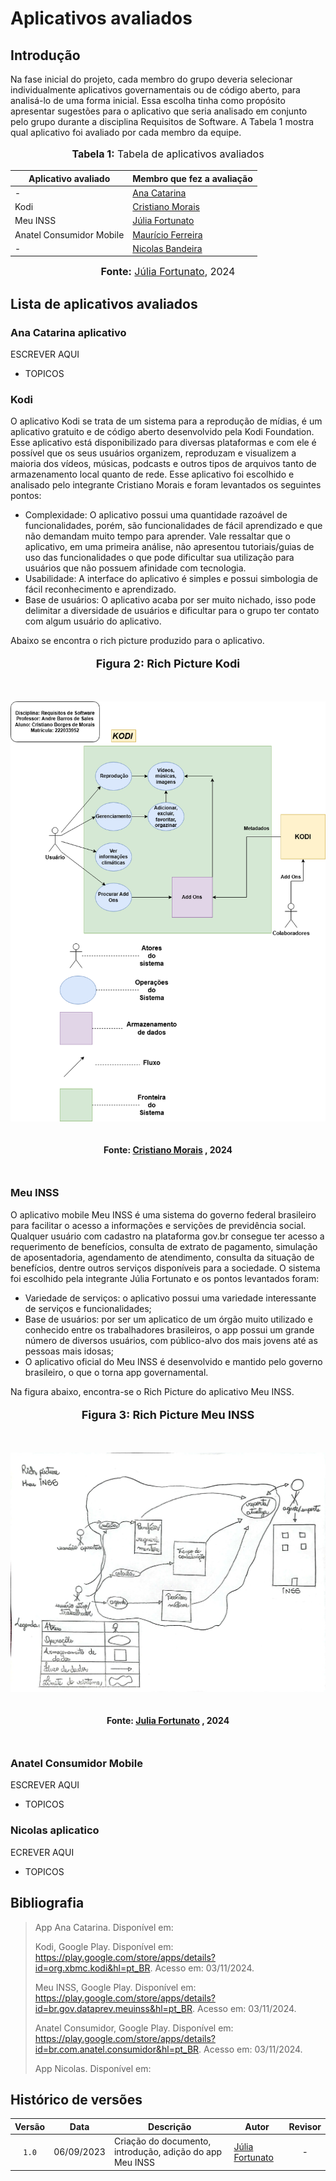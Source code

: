 # Aplicativos avaliados

## Introdução

Na fase inicial do projeto, cada membro do grupo deveria selecionar individualmente aplicativos governamentais ou de código aberto, 
para analisá-lo de uma forma inicial. Essa escolha tinha como propósito apresentar sugestões para o  aplicativo que 
seria analisado em conjunto pelo grupo durante a disciplina Requisitos de Software. A Tabela 1 mostra qual aplicativo
foi avaliado por cada membro da equipe.
<div align="center">
<font size="3"><p style="text-align: center"><b>Tabela 1:</b> Tabela de aplicativos avaliados</p></font>
  
<table>
  <thead>
    <tr>
      <th>Aplicativo avaliado</th>
      <th>Membro que fez a avaliação</th>
    </tr>
  </thead>
  <tbody>
    <tr>
      <td>-</td>
      <td><a href="https://github.com/an4catarina">Ana Catarina</a></td>
    </tr>
    <tr>
      <td>Kodi</td>
      <td><a href="https://github.com/CristianoMoraiss">Cristiano Morais</a></td>
    </tr>
    <tr>
      <td>Meu INSS</td>
      <td><a href="https://github.com/julia-fortunato">Júlia Fortunato</a></td>
    </tr>
    <tr>
      <td>Anatel Consumidor Mobile</td>
      <td><a href="https://github.com/mauricio-araujoo">Maurício Ferreira</a></td>
    </tr>
    <tr>
    <td>-</td>
    <td><a href="https://github.com/nickgehjk">Nicolas Bandeira</a></td>
    </tr>
  </tbody>
</table>

<font size="3"><p style="text-align: center"><b>Fonte:</b> <a href="https://github.com/julia-fortunato">Júlia Fortunato</a>, 2024</p></font>
</div>

## Lista de aplicativos avaliados

### Ana Catarina aplicativo

ESCREVER AQUI

- TOPICOS

### Kodi

O aplicativo Kodi se trata de um sistema para a reprodução de mídias, é um aplicativo gratuito e de código aberto desenvolvido pela Kodi Foundation. Esse aplicativo está disponibilizado para diversas plataformas e com ele é possível que os seus usuários organizem, reproduzam e visualizem a maioria dos vídeos, músicas, podcasts e outros tipos de arquivos tanto de armazenamento local quanto de rede. Esse aplicativo foi escolhido e analisado pelo integrante Cristiano Morais e foram levantados os seguintes pontos:

- Complexidade: O aplicativo possui uma quantidade razoável de funcionalidades, porém, são funcionalidades de fácil aprendizado e que não demandam muito tempo para aprender. Vale ressaltar que o aplicativo, em uma primeira análise, não apresentou tutoriais/guias de uso das funcionalidades o que pode dificultar sua utilização para usuários que não possuem afinidade com tecnologia.
- Usabilidade: A interface do aplicativo é simples e possui simbologia de fácil reconhecimento e aprendizado.
- Base de usuários: O aplicativo acaba por ser muito nichado, isso pode delimitar a diversidade de usuários e dificultar para o grupo ter contato com algum usuário do aplicativo.

Abaixo se encontra o rich picture produzido para o aplicativo.

<div align="center">
  <font size="4"><p style="text-align: center; margin-bottom: 50px;"><b>Figura 2: Rich Picture Kodi</b></p></font>
</div>

<div align="center">
<img src="/imagens/RichPictureKodi.png" alt="Rich Picture Kodi" style=" max-width: 100%; height: auto; margin-bottom: 20px;">
</div>
<div align="center">
<p style="text-align: center; margin-bottom: 50px;">
  <b>Fonte: <a href="https://github.com/CristianoMoraiss">Cristiano Morais</a> , 2024</b>
</p>
</div>

### Meu INSS

O aplicativo mobile Meu INSS é uma sistema do governo federal brasileiro para facilitar o acesso a informações e servições de previdência social. Qualquer usuário com cadastro na plataforma gov.br consegue ter acesso a requerimento de benefícios, consulta de extrato de pagamento, simulação de aposentadoria, agendamento de atendimento, consulta da situação de benefícios, dentre outros serviços disponíveis para a sociedade. O sistema foi escolhido pela integrante Júlia Fortunato e os pontos levantados foram:

- Variedade de serviços: o aplicativo possui uma variedade interessante de serviços e funcionalidades;
- Base de usuários: por ser um aplicatico de um órgão muito utilizado e conhecido entre os trabalhadores brasileiros, o app possui um grande número de diversos usuários, com público-alvo dos mais jovens até as pessoas mais idosas;
- O aplicativo oficial do Meu INSS é desenvolvido e mantido pelo governo brasileiro, o que o torna app governamental.

Na figura abaixo, encontra-se o Rich Picture do aplicativo Meu INSS. 

<div align="center">
  <font size="4"><p style="text-align: center; margin-bottom: 50px;"><b>Figura 3: Rich Picture Meu INSS</b></p></font>
</div>

<div align="center">
<img src="/imagens/RichPicture.jpeg" alt="Rich Picture do Meu INSS" style=" max-width: 100%; height: auto; margin-bottom: 20px;">
</div>
<div align="center">
<p style="text-align: center; margin-bottom: 50px;">
  <b>Fonte: <a href="https://github.com/julia-fortunato">Julia Fortunato</a> , 2024</b>
</p>
</div>



### Anatel Consumidor Mobile

ESCREVER AQUI

- TOPICOS

### Nicolas aplicatico

ECREVER AQUI

- TOPICOS

## Bibliografia

> App Ana Catarina. Disponível em: 
>
> Kodi, Google Play. Disponível em: https://play.google.com/store/apps/details?id=org.xbmc.kodi&hl=pt_BR. Acesso em: 03/11/2024. 
>
> Meu INSS, Google Play. Disponível em: https://play.google.com/store/apps/details?id=br.gov.dataprev.meuinss&hl=pt_BR. Acesso em: 03/11/2024. 
>
> Anatel Consumidor, Google Play. Disponível em: https://play.google.com/store/apps/details?id=br.com.anatel.consumidor&hl=pt_BR. Acesso em: 03/11/2024. 
>
> App Nicolas. Disponível em: 

##  Histórico de versões

| Versão | Data       | Descrição                                        | Autor                                                                    |                                 Revisor                                  |
| :----: | ---------- | ------------------------------------------------ | ------------------------------------------------------------------------ | :----------------------------------------------------------------------: |
| `1.0`  | 06/09/2023 | Criação do documento, introdução, adição do app Meu INSS                          | [Júlia Fortunato](https://github.com/julia-fortunato)                       |            -           |